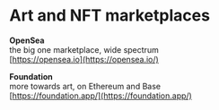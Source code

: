 # Art and NFT marketplaces

**OpenSea**\
the big one marketplace, wide spectrum\
[https://opensea.io](https://opensea.io/)



**Foundation**\
more towards art, on Ethereum and Base\
[https://foundation.app/](https://foundation.app/)

